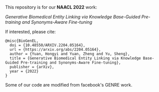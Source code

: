 This repository is for our **NAACL 2022** work: 

*Generative Biomedical Entity Linking via Knowledge Base-Guided Pre-training and Synonyms-Aware Fine-tuning*


If interested, please cite:
```
@misc{BioGenEL,
  doi = {10.48550/ARXIV.2204.05164},
  url = {https://arxiv.org/abs/2204.05164},
  author = {Yuan, Hongyi and Yuan, Zheng and Yu, Sheng},
  title = {Generative Biomedical Entity Linking via Knowledge Base-Guided Pre-training and Synonyms-Aware Fine-tuning},
  publisher = {arXiv},
  year = {2022}
}
```

Some of our code are modified from facebook's GENRE work.